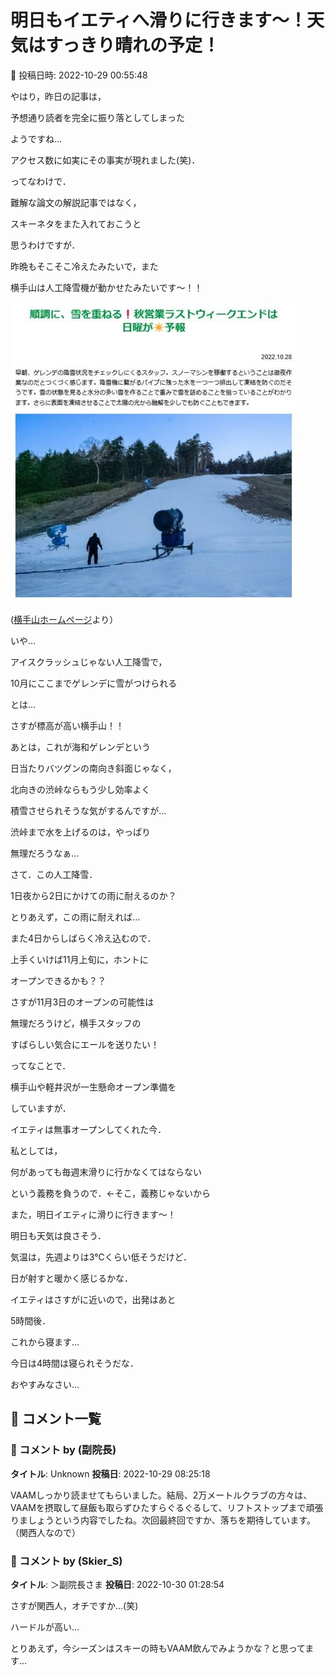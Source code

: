 # 明日もイエティへ滑りに行きます～！天気はすっきり晴れの予定！

📅 投稿日時: 2022-10-29 00:55:48

やはり，昨日の記事は，


予想通り読者を完全に振り落としてしまった


ようですね…


アクセス数に如実にその事実が現れました(笑)．





ってなわけで．


難解な論文の解説記事ではなく，


スキーネタをまた入れておこうと


思うわけですが．





昨晩もそこそこ冷えたみたいで，また


横手山は人工降雪機が動かせたみたいです～！！




![7b8b68c9a7495618eabc77ef9ae91e12.jpg](images/7b8b68c9a7495618eabc77ef9ae91e12.jpg)




([横手山ホームページ](https://yokoteyama2307.com/news/18584/)より）


いや…


アイスクラッシュじゃない人工降雪で，


10月にここまでゲレンデに雪がつけられる


とは…


さすが標高が高い横手山！！





あとは，これが海和ゲレンデという


日当たりバツグンの南向き斜面じゃなく，


北向きの渋峠ならもう少し効率よく


積雪させられそうな気がするんですが…


渋峠まで水を上げるのは，やっぱり


無理だろうなぁ…





さて．この人工降雪．


1日夜から2日にかけての雨に耐えるのか？


とりあえず，この雨に耐えれば…


また4日からしばらく冷え込むので．


上手くいけば11月上旬に，ホントに


オープンできるかも？？


さすが11月3日のオープンの可能性は


無理だろうけど，横手スタッフの


すばらしい気合にエールを送りたい！





ってなことで．


横手山や軽井沢が一生懸命オープン準備を


していますが．


イエティは無事オープンしてくれた今．


私としては，


何があっても毎週末滑りに行かなくてはならない


という義務を負うので．←そこ，義務じゃないから





また，明日イエティに滑りに行きます～！





明日も天気は良さそう．


気温は，先週よりは3℃くらい低そうだけど．


日が射すと暖かく感じるかな．





イエティはさすがに近いので，出発はあと


5時間後．


これから寝ます…


今日は4時間は寝られそうだな．


おやすみなさい…

## 💬 コメント一覧

### 💬 コメント by (副院長)
**タイトル**: Unknown
**投稿日**: 2022-10-29 08:25:18

VAAMしっかり読ませてもらいました。結局、2万メートルクラブの方々は、VAAMを摂取して昼飯も取らずひたすらぐるぐるして、リフトストップまで頑張りましょうという内容でしたね。次回最終回ですか、落ちを期待しています。（関西人なので）

### 💬 コメント by (Skier_S)
**タイトル**: ＞副院長さま
**投稿日**: 2022-10-30 01:28:54

さすが関西人，オチですか…(笑)

ハードルが高い…

とりあえず，今シーズンはスキーの時もVAAM飲んでみようかな？と思ってます…

